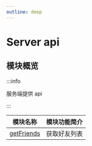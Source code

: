 ```yaml
---
outline: deep
---
```


# Server api

## 模块概览

:::info

服务端提供 api

:::

| 模块名称                                                | 模块功能简介       |
| ------------------------------------------------------- | ------------------ |
| [getFriends](/server/getFriends.md)                     | 获取好友列表       |
